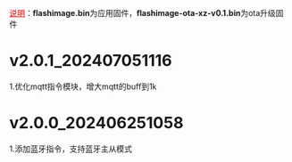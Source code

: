 <font color="#dd0000"><u>说明</u></font>：**flashimage.bin**为应用固件，**flashimage-ota-xz-v0.1.bin**为ota升级固件



# v2.0.1_202407051116

1.优化mqtt指令模块，增大mqtt的buff到1k



# v2.0.0_202406251058
1.添加蓝牙指令，支持蓝牙主从模式